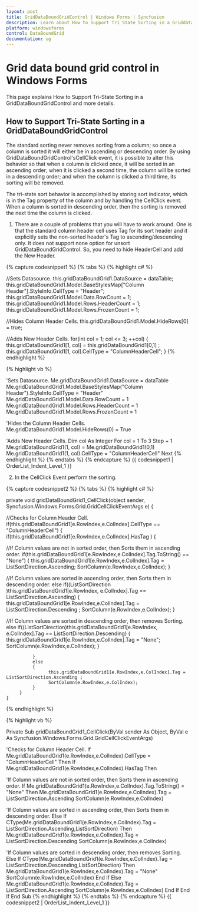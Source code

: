 ```yaml
---
layout: post
title: GridDataBoundGridControl | Windows Forms | Syncfusion
description: Learn about How to Support Tri State Sorting in a Griddataboundgridcontrol support in Syncfusion Windows Forms GridDataBoundGrid(Classic) control and more.
platform: windowsforms
control: DataBoundGrid
documentation: ug
---
```


# Grid data bound grid control in Windows Forms

This page explains How to Support Tri-State Sorting in a GridDataBoundGridControl and more details.

## How to Support Tri-State Sorting in a GridDataBoundGridControl

The standard sorting never removes sorting from a column; so once a column is sorted it will either be in ascending or descending order. By using GridDataBoundGridControl'sCellClick event, it is possible to alter this behavior so that when a column is clicked once, it will be sorted in an ascending order; when it is clicked a second time, the column will be sorted in a descending order; and when the column is clicked a third time, its sorting will be removed.

The tri-state sort behavior is accomplished by storing sort indicator, which is in the Tag property of the column and by handling the CellClick event. When a column is sorted in descending order, then the sorting is removed the next time the column is clicked.

1. There are a couple of problems that you will have to work around. One is that the standard column header cell uses Tag for its sort header and it explicitly sets the non-sorted header's Tag to ascending/descending only. It does not support none option for unsort GridDataBoundGridControl. So, you need to hide HeaderCell and add the New Header.

{% capture codesnippet1 %}
{% tabs %}
{% highlight c# %}

//Sets Datasource.
this.gridDataBoundGrid1.DataSource = dataTable;
this.gridDataBoundGrid1.Model.BaseStylesMap["Column Header"].StyleInfo.CellType = "Header"; 
this.gridDataBoundGrid1.Model.Data.RowCount = 1;
this.gridDataBoundGrid1.Model.Rows.HeaderCount = 1;
this.gridDataBoundGrid1.Model.Rows.FrozenCount = 1;

//Hides Column Header Cells.
this.gridDataBoundGrid1.Model.HideRows[0] = true;

//Adds New Header Cells.
for(int col = 1; col <= 3; ++col)
{
	this.gridDataBoundGrid1[1, col] = this.gridDataBoundGrid1[0,1] ;
	this.gridDataBoundGrid1[1, col].CellType = "ColumnHeaderCell";
}
{% endhighlight %}

{% highlight vb %}

'Sets Datasource.
Me.gridDataBoundGrid1.DataSource = dataTable
Me.gridDataBoundGrid1.Model.BaseStylesMap("Column Header").StyleInfo.CellType = "Header" 
Me.gridDataBoundGrid1.Model.Data.RowCount = 1
Me.gridDataBoundGrid1.Model.Rows.HeaderCount = 1
Me.gridDataBoundGrid1.Model.Rows.FrozenCount = 1

'Hides the Column Header Cells.
Me.gridDataBoundGrid1.Model.HideRows(0) = True

'Adds New Header Cells.
Dim col As Integer
For col = 1 To 3 Step + 1
Me.gridDataBoundGrid1(1, col) = Me.gridDataBoundGrid1(0,1) 
Me.gridDataBoundGrid1(1, col).CellType = "ColumnHeaderCell"
Next
{% endhighlight %}
{% endtabs %}
{% endcapture %}
{{ codesnippet1 | OrderList_Indent_Level_1 }}
   
2. In the CellClick Event perform the sorting.

{% capture codesnippet2 %}
{% tabs %}
{% highlight c# %}

private void gridDataBoundGrid1_CellClick(object sender, Syncfusion.Windows.Forms.Grid.GridCellClickEventArgs e)
{

//Checks for Column Header Cell.
	 if(this.gridDataBoundGrid1[e.RowIndex,e.ColIndex].CellType == "ColumnHeaderCell")
	 { 
		   if(this.gridDataBoundGrid1[e.RowIndex,e.ColIndex].HasTag )
		   { 

//If Column values are not in sorted order, then Sorts them in ascending order.
				if(this.gridDataBoundGrid1[e.RowIndex,e.ColIndex].Tag.ToString() == "None") 
				{
					  this.gridDataBoundGrid1[e.RowIndex,e.ColIndex].Tag = ListSortDirection.Ascending;
					  SortColumn(e.RowIndex,e.ColIndex);
				 }

//If Column values are sorted in ascending order, then Sorts them in descending order.
				 else if((ListSortDirection )this.gridDataBoundGrid1[e.RowIndex, e.ColIndex].Tag == ListSortDirection.Ascending)
				 { 
					 this.gridDataBoundGrid1[e.RowIndex,e.ColIndex].Tag = ListSortDirection.Descending ;
					 SortColumn(e.RowIndex,e.ColIndex);
				 }

//If Column values are sorted in descending order, then removes Sorting.
				 else if((ListSortDirection)this.gridDataBoundGrid1[e.RowIndex, e.ColIndex].Tag == ListSortDirection.Descending)
				 {
					  this.gridDataBoundGrid1[e.RowIndex,e.ColIndex].Tag = "None"; 
					  SortColumn(e.RowIndex,e.ColIndex);
				 }

			  }
			  else
			  {
    				this.gridDataBoundGrid1[e.RowIndex,e.ColIndex].Tag = ListSortDirection.Ascending ;
					SortColumn(e.RowIndex,e.ColIndex);
			  }
		 }
	}
{% endhighlight %}

{% highlight vb %}

Private Sub gridDataBoundGrid1_CellClick(ByVal sender As Object, ByVal e As Syncfusion.Windows.Forms.Grid.GridCellClickEventArgs)

'Checks for Column Header Cell.
If Me.gridDataBoundGrid1(e.RowIndex,e.ColIndex).CellType = "ColumnHeaderCell" Then
If Me.gridDataBoundGrid1(e.RowIndex,e.ColIndex).HasTag Then

'If Column values are not in sorted order, then Sorts them in ascending order.
If Me.gridDataBoundGrid1(e.RowIndex,e.ColIndex).Tag.ToString() = "None" Then
Me.gridDataBoundGrid1(e.RowIndex,e.ColIndex).Tag = ListSortDirection.Ascending
SortColumn(e.RowIndex,e.ColIndex)

'If Column values are sorted in ascending order, then Sorts them in descending order.
Else If CType(Me.gridDataBoundGrid1(e.RowIndex,e.ColIndex).Tag = ListSortDirection.Ascending,ListSortDirection) Then 
Me.gridDataBoundGrid1(e.RowIndex,e.ColIndex).Tag = ListSortDirection.Descending 
SortColumn(e.RowIndex,e.ColIndex)

'If Column values are sorted in descending order, then removes Sorting.
Else If CType(Me.gridDataBoundGrid1(e.RowIndex,e.ColIndex).Tag = ListSortDirection.Descending,ListSortDirection) Then 
Me.gridDataBoundGrid1(e.RowIndex,e.ColIndex).Tag = "None" 
SortColumn(e.RowIndex,e.ColIndex)
End If
Else 
Me.gridDataBoundGrid1(e.RowIndex,e.ColIndex).Tag = ListSortDirection.Ascending 
SortColumn(e.RowIndex,e.ColIndex)
End If
End If
End Sub
{% endhighlight %}
{% endtabs %}
{% endcapture %}
{{ codesnippet2 | OrderList_Indent_Level_1 }}
